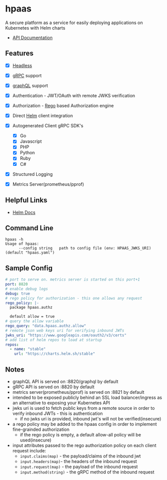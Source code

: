# hpaas

A secure platform as a service for easily deploying applications on Kubernetes with Helm charts

- [API Documentation](https://autom8ter.github.io/hpaas/)

## Features
- [x] [Headless](https://en.wikipedia.org/wiki/Headless_software)
- [x] [gRPC](https://grpc.io/) support
- [x] [graphQL](https://graphql.org/) support
- [x] Authentication - JWT/OAuth with remote JWKS verification
- [x] Authorization - [Rego](https://www.openpolicyagent.org/docs/latest/policy-language/) based Authorization engine
- [x] Direct [Helm](https://helm.sh/) client integration
- [x] Autogenerated Client gRPC SDK's
    - [x] Go
    - [x] Javascript
    - [x] PHP
    - [x] Python
    - [x] Ruby
    - [x] C#
- [x] Structured Logging
- [x] Metrics Server(prometheus/pprof)

    
## Helpful Links
- [Helm Docs](https://helm.sh/docs/)

## Command Line

```
hpaas -h
Usage of hpaas:
      --config string   path to config file (env: HPAAS_JWKS_URI) (default "hpaas.yaml")
```

## Sample Config


```yaml
# port to serve on. metrics server is started on this port+1
port: 8820
# enable debug logs
debug: true
# rego policy for authorization - this one allows any request
rego_policy: |-
  package hpaas.authz

  default allow = true
# query the allow variable
rego_query: "data.hpaas.authz.allow"
# remote json web keys uri for verifying inbound JWTs
jwks_uri: "https://www.googleapis.com/oauth2/v3/certs"
# add list of helm repos to load at startup
repos:
  - name: "stable"
    url: "https://charts.helm.sh/stable"
```

## Notes

- graphQL API is served on :8820/graphql by default
- gRPC API is served on :8820 by default
- metrics server(prometheus/pprof) is served on :8821 by default
- intended to be exposed publicly behind an SSL load balancer/ingress as an alternative to exposing your Kubernetes API
- jwks uri is used to fetch public keys from a remote source in order to verify inbound JWTs - this is authentication
    - if no jwks uri is provided, inbound jwt's will not be verified(insecure)
- a rego policy may be added to the hpaas config in order to implement fine-grainded authorization
    - if the rego policy is empty, a default allow-all policy will be used(insecure)
- input attributes passed to the rego authorization policy on each client request include: 
    - `input.claims(map)` - the payload/claims of the inbound jwt
    - `input.headers(map)`- the headers of the inbound request
    - `input.request(map)` - the payload of the inbound request
    - `input.method(string)` - the gRPC method of the inbound request
      
